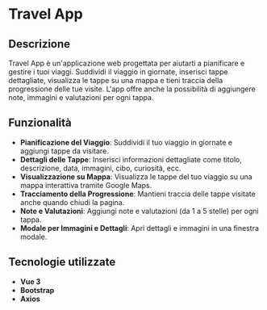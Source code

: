 # Travel App

## Descrizione

Travel App è un'applicazione web progettata per aiutarti a pianificare e gestire i tuoi viaggi. Suddividi il viaggio in giornate, inserisci tappe dettagliate, visualizza le tappe su una mappa e tieni traccia della progressione delle tue visite. L'app offre anche la possibilità di aggiungere note, immagini e valutazioni per ogni tappa.

## Funzionalità

- **Pianificazione del Viaggio**: Suddividi il tuo viaggio in giornate e aggiungi tappe da visitare.
- **Dettagli delle Tappe**: Inserisci informazioni dettagliate come titolo, descrizione, data, immagini, cibo, curiosità, ecc.
- **Visualizzazione su Mappa**: Visualizza le tappe del tuo viaggio su una mappa interattiva tramite Google Maps.
- **Tracciamento della Progressione**: Mantieni traccia delle tappe visitate anche quando chiudi la pagina.
- **Note e Valutazioni**: Aggiungi note e valutazioni (da 1 a 5 stelle) per ogni tappa.
- **Modale per Immagini e Dettagli**: Apri dettagli e immagini in una finestra modale.

## Tecnologie utilizzate

- **Vue 3**
- **Bootstrap**
- **Axios**